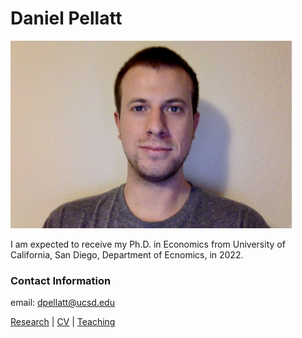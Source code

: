 # Daniel Pellatt

<img alt="an image of me" src="assets/images/headshot.jpeg" width="450" height="300">

<p>I am expected to receive my Ph.D. in Economics from University of California, San Diego, Department of Ecnomics, in 2022.</p>

### Contact Information
email: dpellatt@ucsd.edu


[Research](research.md)  |    [CV]({{site.url}}/assets/pdfs/resume.pdf)   |    [Teaching](teaching.md)
